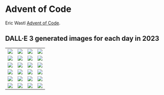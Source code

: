 # Advent of Code
Eric Wastl [Advent of Code](adventofcode.com).

## DALL·E 3 generated images for each day in 2023

<table>
  <tr>
    <td><img src="img/day1.png" /></td>
    <td><img src="img/day2.png" /></td>
    <td><img src="img/day3.png" /></td>
    <td><img src="img/day4.png" /></td>
  </tr>
  <tr>
    <td><img src="img/day5.png" /></td>
    <td><img src="img/day6.png" /></td>    
    <td><img src="img/day7.png" /></td>
    <td><img src="img/day8.png" /></td>
  </tr>
  <tr>
    <td><img src="img/dayNone.png" /></td>
    <td><img src="img/dayNone.png" /></td>    
    <td><img src="img/dayNone.png" /></td>
    <td><img src="img/dayNone.png" /></td>
  </tr>
  <tr>
    <td><img src="img/dayNone.png" /></td>
    <td><img src="img/dayNone.png" /></td>    
    <td><img src="img/dayNone.png" /></td>
    <td><img src="img/dayNone.png" /></td>
  </tr>
  <tr>
    <td><img src="img/dayNone.png" /></td>
    <td><img src="img/dayNone.png" /></td>    
    <td><img src="img/dayNone.png" /></td>
    <td><img src="img/dayNone.png" /></td>
  </tr>
  <tr>
    <td><img src="img/dayNone.png" /></td>
    <td><img src="img/dayNone.png" /></td>    
    <td><img src="img/dayNone.png" /></td>
    <td><img src="img/dayNone.png" /></td>
  </tr>
</table>
